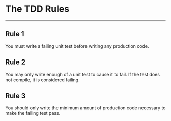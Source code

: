 # The TDD Rules

---

## Rule 1  
You must write a failing unit test before writing any production code.  

## Rule 2  
You may only write enough of a unit test to cause it to fail. If the test does not compile, it is considered failing.  

## Rule 3  
You should only write the minimum amount of production code necessary to make the failing test pass.  
